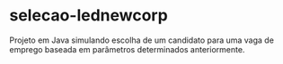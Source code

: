 # selecao-lednewcorp
Projeto em Java simulando escolha de um candidato para uma vaga de emprego baseada em parâmetros determinados anteriormente.

